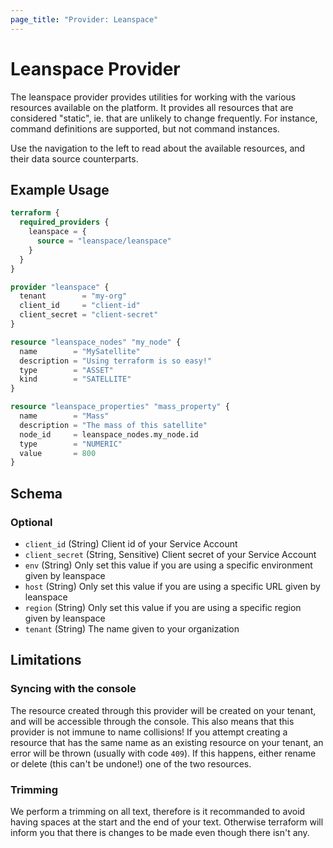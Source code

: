 ```yaml
---
page_title: "Provider: Leanspace"
---
```


# Leanspace Provider

The leanspace provider provides utilities for working with the
various resources available on the platform. It provides all
resources that are considered "static", ie. that are unlikely to
change frequently. For instance, command definitions are supported,
but not command instances.

Use the navigation to the left to read about the available resources,
and their data source counterparts.

## Example Usage

```terraform
terraform {
  required_providers {
    leanspace = {
      source = "leanspace/leanspace"
    }
  }
}

provider "leanspace" {
  tenant        = "my-org"
  client_id     = "client-id"
  client_secret = "client-secret"
}

resource "leanspace_nodes" "my_node" {
  name        = "MySatellite"
  description = "Using terraform is so easy!"
  type        = "ASSET"
  kind        = "SATELLITE"
}

resource "leanspace_properties" "mass_property" {
  name        = "Mass"
  description = "The mass of this satellite"
  node_id     = leanspace_nodes.my_node.id
  type        = "NUMERIC"
  value       = 800
}
```

<!-- schema generated by tfplugindocs -->
## Schema

### Optional

- `client_id` (String) Client id of your Service Account
- `client_secret` (String, Sensitive) Client secret of your Service Account
- `env` (String) Only set this value if you are using a specific environment given by leanspace
- `host` (String) Only set this value if you are using a specific URL given by leanspace
- `region` (String) Only set this value if you are using a specific region given by leanspace
- `tenant` (String) The name given to your organization

## Limitations

### Syncing with the console

The resource created through this provider will be created on your
tenant, and will be accessible through the console. This also means
that this provider is not immune to name collisions! If you attempt
creating a resource that has the same name as an existing resource
on your tenant, an error will be thrown (usually with code `409`).
If this happens, either rename or delete (this can't be undone!) 
one of the two resources.

### Trimming

We perform a trimming on all text, therefore is it recommanded to avoid 
having spaces at the start and the end of your text. Otherwise terraform 
will inform you that there is changes to be made even though there isn't any.